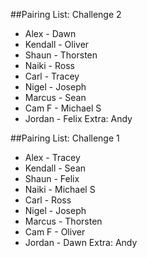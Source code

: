 ##Pairing List: Challenge 2

- Alex - Dawn
- Kendall - Oliver
- Shaun - Thorsten
- Naiki - Ross
- Carl - Tracey
- Nigel - Joseph
- Marcus - Sean
- Cam F - Michael S
- Jordan - Felix
Extra: Andy


##Pairing List: Challenge 1

- Alex - Tracey
- Kendall - Sean
- Shaun - Felix
- Naiki - Michael S
- Carl - Ross
- Nigel - Joseph
- Marcus - Thorsten
- Cam F - Oliver
- Jordan - Dawn
Extra: Andy